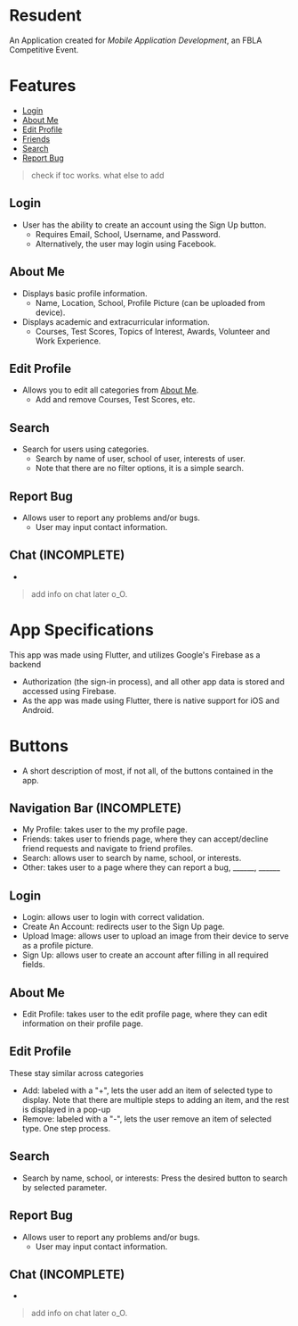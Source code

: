 # Resudent

An Application created for _Mobile Application Development_, an FBLA Competitive Event. 

# Features
- [Login](#Login)
- [About Me](#About-Me)
- [Edit Profile](#Edit-Profile)
- [Friends](#Friends)
- [Search](#Search)
- [Report Bug](#Report-Bug)

> check if toc works.
> what else to add
<!-- toc -->
    
## Login
- User has the ability to create an account using the Sign Up button. 
    * Requires Email, School, Username, and Password.
    * Alternatively, the user may login using Facebook.
## About Me
- Displays basic profile information. 
    * Name, Location, School, Profile Picture (can be uploaded from device).
- Displays academic and extracurricular information.
    * Courses, Test Scores, Topics of Interest, Awards, Volunteer and Work Experience.
## Edit Profile
- Allows you to edit all categories from [About Me](#About-Me).
    * Add and remove Courses, Test Scores, etc.
## Search
- Search for users using categories. 
    * Search by name of user, school of user, interests of user.
    * Note that there are no filter options, it is a simple search.
## Report Bug
- Allows user to report any problems and/or bugs.
    * User may input contact information.
## Chat (INCOMPLETE)
- 
> add info on chat later o_O.

# App Specifications
This app was made using Flutter, and utilizes Google's Firebase as a backend
- Authorization (the sign-in process), and all other app data is stored and accessed using Firebase.
- As the app was made using Flutter, there is native support for iOS and Android.

# Buttons
- A short description of most, if not all, of the buttons contained in the app.
## Navigation Bar (INCOMPLETE)
- My Profile: takes user to the my profile page. 
- Friends: takes user to friends page, where they can accept/decline friend requests and navigate to friend profiles.
- Search: allows user to search by name, school, or interests.
- Other: takes user to a page where they can report a bug, ______, ______

## Login
- Login: allows user to login with correct validation.
- Create An Account: redirects user to the Sign Up page.
- Upload Image: allows user to upload an image from their device to serve as a profile picture.
- Sign Up: allows user to create an account after filling in all required fields. 
## About Me
- Edit Profile: takes user to the edit profile page, where they can edit information on their profile page.
## Edit Profile
These stay similar across categories
- Add: labeled with a "+", lets the user add an item of selected type to display. Note that there are multiple steps to adding an item, and the rest is displayed in a pop-up
- Remove: labeled with a "-", lets the user remove an item of selected type. One step process.
## Search
- Search by name, school, or interests: Press the desired button to search by selected parameter.
## Report Bug
- Allows user to report any problems and/or bugs.
    * User may input contact information.
## Chat (INCOMPLETE)
- 
> add info on chat later o_O.
